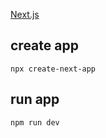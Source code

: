 [Next.js](https://nextjs.org/)

## create app
```shell
npx create-next-app
```

## run app

```shell
npm run dev
```
